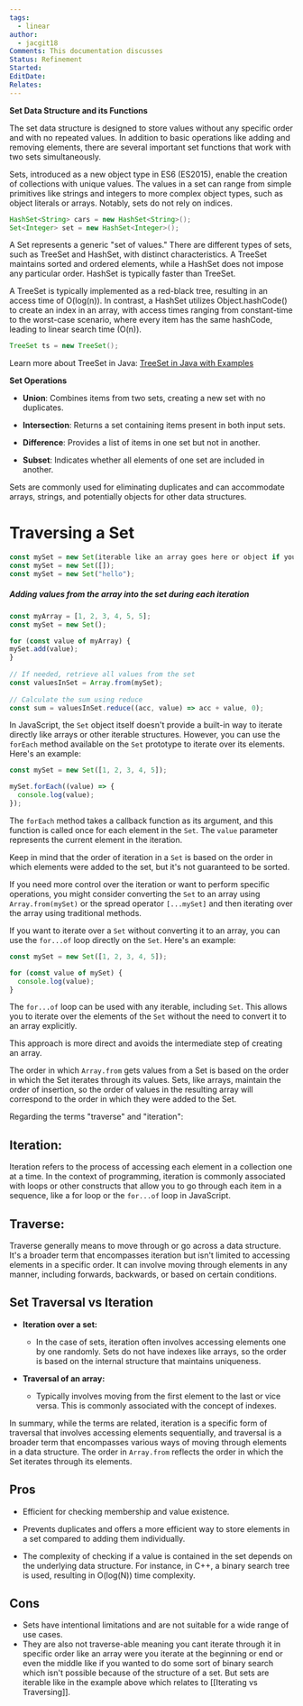 ```yaml
---
tags:
  - linear
author:
  - jacgit18
Comments: This documentation discusses
Status: Refinement
Started: 
EditDate: 
Relates:
---
```

**Set Data Structure and its Functions**

The set data structure is designed to store values without any specific order and with no repeated values. In addition to basic operations like adding and removing elements, there are several important set functions that work with two sets simultaneously.

Sets, introduced as a new object type in ES6 (ES2015), enable the creation of collections with unique values. The values in a set can range from simple primitives like strings and integers to more complex object types, such as object literals or arrays. Notably, sets do not rely on indices.

```Java
HashSet<String> cars = new HashSet<String>();
Set<Integer> set = new HashSet<Integer>();
```

A Set represents a generic "set of values." There are different types of sets, such as TreeSet and HashSet, with distinct characteristics. A TreeSet maintains sorted and ordered elements, while a HashSet does not impose any particular order. HashSet is typically faster than TreeSet.

A TreeSet is typically implemented as a red-black tree, resulting in an access time of O(log(n)). In contrast, a HashSet utilizes Object.hashCode() to create an index in an array, with access times ranging from constant-time to the worst-case scenario, where every item has the same hashCode, leading to linear search time (O(n)).

```Java
TreeSet ts = new TreeSet();
```

Learn more about TreeSet in Java: [TreeSet in Java with Examples](https://www.geeksforgeeks.org/treeset-in-java-with-examples/)

**Set Operations**

- **Union**: Combines items from two sets, creating a new set with no duplicates.

- **Intersection**: Returns a set containing items present in both input sets.

- **Difference**: Provides a list of items in one set but not in another.

- **Subset**: Indicates whether all elements of one set are included in another.

Sets are commonly used for eliminating duplicates and can accommodate arrays, strings, and potentially objects for other data structures.

# Traversing a Set

```javascript
const mySet = new Set(iterable like an array goes here or object if you want to iterate);
const mySet = new Set([]);
const mySet = new Set("hello");
```

##### Adding values from the array into the set during each iteration  
```javascript
const myArray = [1, 2, 3, 4, 5, 5];  
const mySet = new Set();    

for (const value of myArray) {  
mySet.add(value);  
}  
  
// If needed, retrieve all values from the set  
const valuesInSet = Array.from(mySet);  
  
// Calculate the sum using reduce  
const sum = valuesInSet.reduce((acc, value) => acc + value, 0);  
```

In JavaScript, the `Set` object itself doesn't provide a built-in way to iterate directly like arrays or other iterable structures. However, you can use the `forEach` method available on the `Set` prototype to iterate over its elements. Here's an example:

```javascript
const mySet = new Set([1, 2, 3, 4, 5]);

mySet.forEach((value) => {
  console.log(value);
});
```

The `forEach` method takes a callback function as its argument, and this function is called once for each element in the `Set`. The `value` parameter represents the current element in the iteration.

Keep in mind that the order of iteration in a `Set` is based on the order in which elements were added to the set, but it's not guaranteed to be sorted.

If you need more control over the iteration or want to perform specific operations, you might consider converting the `Set` to an array using `Array.from(mySet)` or the spread operator `[...mySet]` and then iterating over the array using traditional methods.

If you want to iterate over a `Set` without converting it to an array, you can use the `for...of` loop directly on the `Set`. Here's an example:

```javascript
const mySet = new Set([1, 2, 3, 4, 5]);

for (const value of mySet) {
  console.log(value);
}
```

The `for...of` loop can be used with any iterable, including `Set`. This allows you to iterate over the elements of the `Set` without the need to convert it to an array explicitly.

This approach is more direct and avoids the intermediate step of creating an array.


The order in which `Array.from` gets values from a Set is based on the order in which the Set iterates through its values. Sets, like arrays, maintain the order of insertion, so the order of values in the resulting array will correspond to the order in which they were added to the Set.  
  
Regarding the terms "traverse" and "iteration":  
  
## **Iteration:**  
 Iteration refers to the process of accessing each element in a collection one at a time. In the context of programming, iteration is commonly associated with loops or other constructs that allow you to go through each item in a sequence, like a for loop or the `for...of` loop in JavaScript.  
  
## **Traverse:**  
Traverse generally means to move through or go across a data structure. It's a broader term that encompasses iteration but isn't limited to accessing elements in a specific order. It can involve moving through elements in any manner, including forwards, backwards, or based on certain conditions.  
  
## Set Traversal vs Iteration
  
- **Iteration over a set:**  
	- In the case of sets, iteration often involves accessing elements one by one randomly. Sets do not have indexes like arrays, so the order is based on the internal structure that maintains uniqueness.  

- **Traversal of an array:**  
	- Typically involves moving from the first element to the last or vice versa. This is commonly associated with the concept of indexes.  
  
  
In summary, while the terms are related, iteration is a specific form of traversal that involves accessing elements sequentially, and traversal is a broader term that encompasses various ways of moving through elements in a data structure. The order in `Array.from` reflects the order in which the Set iterates through its elements.

## Pros

- Efficient for checking membership and value existence.

- Prevents duplicates and offers a more efficient way to store elements in a set compared to adding them individually.

- The complexity of checking if a value is contained in the set depends on the underlying data structure. For instance, in C++, a binary search tree is used, resulting in O(log(N)) time complexity.

## Cons

- Sets have intentional limitations and are not suitable for a wide range of use cases.
- They are also not traverse-able meaning you cant iterate through it in specific order like an array were you iterate at the beginning or end or even the middle like if you wanted to do some sort of binary search which isn't possible because of the structure of a set. But sets are iterable like in the example above which relates to [[Iterating vs Traversing]].

